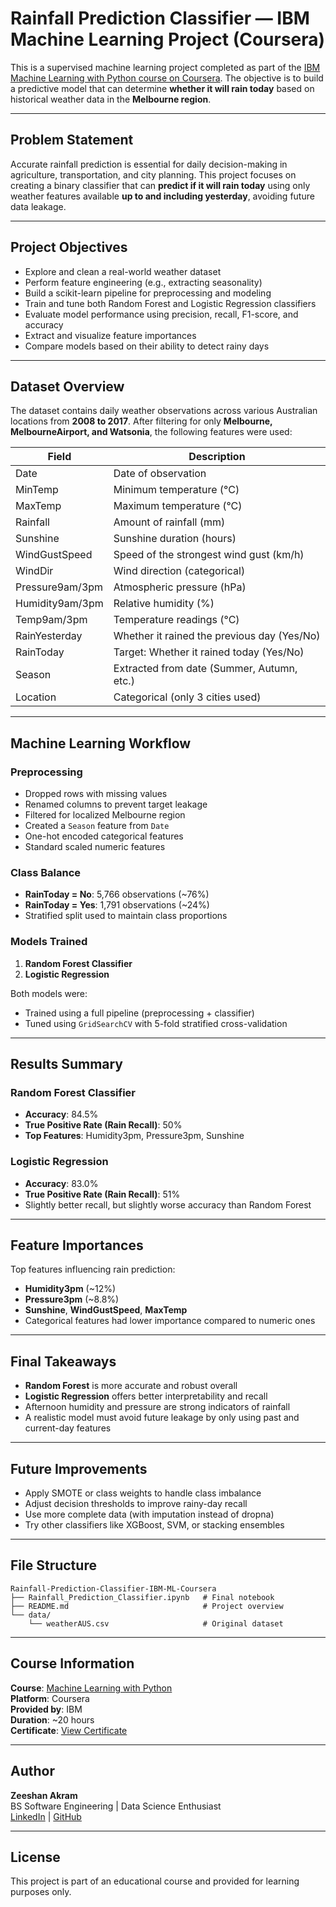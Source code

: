 # Rainfall Prediction Classifier — IBM Machine Learning Project (Coursera)

This is a supervised machine learning project completed as part of the [IBM Machine Learning with Python course on Coursera](https://www.coursera.org/learn/machine-learning-with-python). The objective is to build a predictive model that can determine **whether it will rain today** based on historical weather data in the **Melbourne region**.

---

## Problem Statement

Accurate rainfall prediction is essential for daily decision-making in agriculture, transportation, and city planning. This project focuses on creating a binary classifier that can **predict if it will rain today** using only weather features available **up to and including yesterday**, avoiding future data leakage.

---

## Project Objectives

- Explore and clean a real-world weather dataset
- Perform feature engineering (e.g., extracting seasonality)
- Build a scikit-learn pipeline for preprocessing and modeling
- Train and tune both Random Forest and Logistic Regression classifiers
- Evaluate model performance using precision, recall, F1-score, and accuracy
- Extract and visualize feature importances
- Compare models based on their ability to detect rainy days

---

## Dataset Overview

The dataset contains daily weather observations across various Australian locations from **2008 to 2017**. After filtering for only **Melbourne, MelbourneAirport, and Watsonia**, the following features were used:

| Field           | Description                                     |
|----------------|-------------------------------------------------|
| Date           | Date of observation                             |
| MinTemp        | Minimum temperature (°C)                         |
| MaxTemp        | Maximum temperature (°C)                         |
| Rainfall       | Amount of rainfall (mm)                          |
| Sunshine       | Sunshine duration (hours)                        |
| WindGustSpeed  | Speed of the strongest wind gust (km/h)          |
| WindDir        | Wind direction (categorical)                     |
| Pressure9am/3pm| Atmospheric pressure (hPa)                       |
| Humidity9am/3pm| Relative humidity (%)                            |
| Temp9am/3pm    | Temperature readings (°C)                        |
| RainYesterday  | Whether it rained the previous day (Yes/No)     |
| RainToday      | Target: Whether it rained today (Yes/No)      |
| Season         | Extracted from date (Summer, Autumn, etc.)      |
| Location       | Categorical (only 3 cities used)                 |

---

## Machine Learning Workflow

### Preprocessing
- Dropped rows with missing values
- Renamed columns to prevent target leakage
- Filtered for localized Melbourne region
- Created a `Season` feature from `Date`
- One-hot encoded categorical features
- Standard scaled numeric features

### Class Balance

- **RainToday = No**: 5,766 observations (~76%)
- **RainToday = Yes**: 1,791 observations (~24%)
- Stratified split used to maintain class proportions

### Models Trained

1. **Random Forest Classifier**
2. **Logistic Regression**

Both models were:
- Trained using a full pipeline (preprocessing + classifier)
- Tuned using `GridSearchCV` with 5-fold stratified cross-validation

---

## Results Summary

### Random Forest Classifier

- **Accuracy**: 84.5%
- **True Positive Rate (Rain Recall)**: 50%
- **Top Features**: Humidity3pm, Pressure3pm, Sunshine

### Logistic Regression

- **Accuracy**: 83.0%
- **True Positive Rate (Rain Recall)**: 51%
- Slightly better recall, but slightly worse accuracy than Random Forest

---

## Feature Importances

Top features influencing rain prediction:

- **Humidity3pm** (~12%)
- **Pressure3pm** (~8.8%)
- **Sunshine**, **WindGustSpeed**, **MaxTemp**
- Categorical features had lower importance compared to numeric ones

---

## Final Takeaways

- **Random Forest** is more accurate and robust overall
- **Logistic Regression** offers better interpretability and recall
- Afternoon humidity and pressure are strong indicators of rainfall
- A realistic model must avoid future leakage by only using past and current-day features

---

## Future Improvements

- Apply SMOTE or class weights to handle class imbalance
- Adjust decision thresholds to improve rainy-day recall
- Use more complete data (with imputation instead of dropna)
- Try other classifiers like XGBoost, SVM, or stacking ensembles

---

## File Structure

```
Rainfall-Prediction-Classifier-IBM-ML-Coursera
├── Rainfall_Prediction_Classifier.ipynb   # Final notebook
├── README.md                              # Project overview
└── data/
    └── weatherAUS.csv                     # Original dataset
```
---

## Course Information

**Course**: [Machine Learning with Python](https://www.coursera.org/learn/machine-learning-with-python)  
**Platform**: Coursera  
**Provided by**: IBM  
**Duration**: ~20 hours  
**Certificate**: [View Certificate](https://www.coursera.org/account/accomplishments/records/AL9M7Z86VTQG) 

---

## Author

**Zeeshan Akram**  
BS Software Engineering | Data Science Enthusiast  
[LinkedIn](https://www.linkedin.com/in/zeeshan-akram-572bbb34a/) | [GitHub](https://github.com/zeeshan-akram-ds)

---

## License

This project is part of an educational course and provided for learning purposes only.
